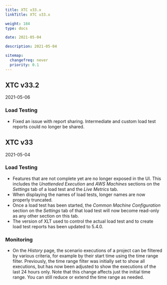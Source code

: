 ```yaml
---
title: XTC v33.x
linkTitle: XTC v33.x

weight: 184
type: docs

date: 2021-05-04

description: 2021-05-04

sitemap:
  changefreq: never
  priority: 0.1
---
```


## XTC v33.2

2021-05-06

### Load Testing

- Fixed an issue with report sharing. Intermediate and custom load test reports could no longer be shared.

## XTC v33

2021-05-04

### Load Testing

- Features that are not complete yet are no longer exposed in the UI. This includes the _Unattended Execution_ and _AWS Machines_ sections on the _Settings_ tab of a load test and the _Live Metrics_ tab.
- When displaying the names of load tests, longer names are now properly truncated.
- Once a load test has been started, the _Common Machine Configuration_ section on the _Settings_ tab of that load test will now become read-only as any other section on this tab.
- The version of XLT used to control the actual load test and to create load test reports has been updated to 5.4.0.

### Monitoring

- On the _History_ page, the scenario executions of a project can be filtered by various criteria, for example by their start time using the time range filter. Previously, the time range filter was initially set to show all executions, but has now been adjusted to show the executions of the last 24 hours only. Note that this change affects just the initial time range. You can still reduce or extend the time range as needed.